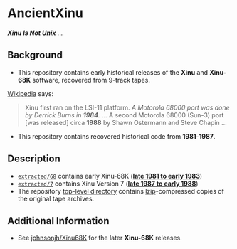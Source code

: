 # AncientXinu

**_Xinu Is Not Unix_** _._._._

## Background

- This repository contains early historical releases of the **Xinu** and **Xinu-68K** software, recovered from 9-track tapes.

[Wikipedia](https://en.wikipedia.org/wiki/Xinu#History) says:

> Xinu first ran on the LSI-11 platform. _A Motorola 68000 port was done by Derrick Burns in **1984**._ ... A second Motorola 68000 (Sun-3) port [was released] circa **1988** by Shawn Ostermann and Steve Chapin ...

- This repository contains recovered historical code from **1981**-**1987**.

## Description

- [`extracted/68`](https://github.com/johnsonjh/AncientXinu/tree/master/extracted/68) contains early Xinu-68K (**[late 1981 to early 1983](https://raw.githubusercontent.com/johnsonjh/AncientXinu/master/Xinu68-list.txt)**)
- [`extracted/7`](https://github.com/johnsonjh/AncientXinu/tree/master/extracted/7) contains Xinu Version 7 (**[late 1987 to early 1988](https://raw.githubusercontent.com/johnsonjh/AncientXinu/master/XinuV7-list.txt)**)
- The repository [top-level directory](https://github.com/johnsonjh/AncientXinu/) contains [lzip](https://www.nongnu.org/lzip/)-compressed copies of the original tape archives.

## Additional Information

- See [johnsonjh/Xinu68K](https://github.com/johnsonjh/xinu68k) for the later **Xinu-68K** releases.
